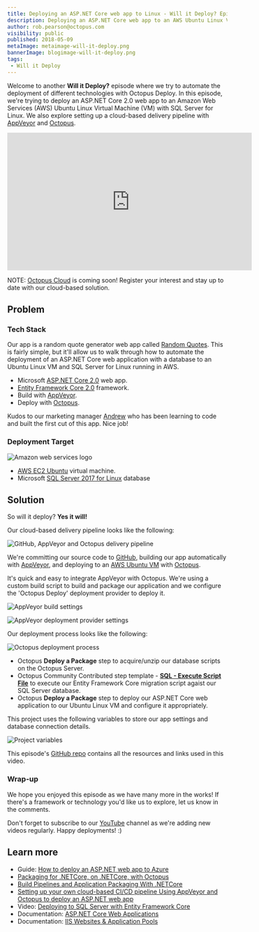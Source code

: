 ```yaml
---
title: Deploying an ASP.NET Core web app to Linux - Will it Deploy? Episode 7
description: Deploying an ASP.NET Core web app to an AWS Ubuntu Linux VM with SQL Server for Linux - Will it Deploy? Episode 7
author: rob.pearson@octopus.com
visibility: public
published: 2018-05-09
metaImage: metaimage-will-it-deploy.png
bannerImage: blogimage-will-it-deploy.png
tags:
 - Will it Deploy
---
```


Welcome to another **Will it Deploy?** episode where we try to automate the deployment of different technologies with Octopus Deploy. In this episode, we're trying to deploy an ASP.NET Core 2.0 web app to an Amazon Web Services (AWS) Ubuntu Linux Virtual Machine (VM) with SQL Server for Linux. We also explore setting up a cloud-based delivery pipeline with [AppVeyor](https://appveyor.com) and [Octopus](https://octopus.com/cloud).

<iframe width="560" height="315" src="https://www.youtube.com/embed/KhKnb58xOWk" frameborder="0" allow="autoplay; encrypted-media" allowfullscreen></iframe>

NOTE: [Octopus Cloud](https://octopus.com/cloud) is coming soon! Register your interest and stay up to date with our cloud-based solution.

## Problem

### Tech Stack

Our app is a random quote generator web app called [Random Quotes](https://github.com/OctopusSamples/WillItDeploy-Episode007). This is fairly simple, but it'll allow us to walk through how to automate the deployment of an ASP.NET Core web application with a database to an Ubuntu Linux VM and SQL Server for Linux running in AWS.

* Microsoft [ASP.NET Core 2.0](https://docs.microsoft.com/en-us/aspnet/core/) web app.
* [Entity Framework Core 2.0](https://docs.microsoft.com/en-us/ef/core/) framework.
* Build with [AppVeyor](https://appveyor.com).
* Deploy with [Octopus](https://octopus.com/cloud).

Kudos to our marketing manager [Andrew](https://twitter.com/andrewmaherbne) who has been learning to code and built the first cut of this app. Nice job!

### Deployment Target

![Amazon web services logo](aws-logo.png "width=200")

* [AWS EC2 Ubuntu](https://aws.amazon.com/marketplace/search/results?x=0&y=0&searchTerms=Ubuntu+Sql+Server+Linux) virtual machine.
* Microsoft [SQL Server 2017 for Linux](https://www.microsoft.com/en-au/sql-server/) database

## Solution

So will it deploy? **Yes it will!**

Our cloud-based delivery pipeline looks like the following:

![GitHub, AppVeyor and Octopus delivery pipeline](cloud-pipeline.png "width=750")

We're committing our source code to [GitHub](https://github.com/OctopusSamples/WillItDeploy-Episode007), building our app automatically with [AppVeyor](https://appveyor.com), and deploying to an [AWS Ubuntu VM](https://aws.amazon.com/marketplace/search/results?x=0&y=0&searchTerms=Ubuntu+Sql+Server+Linux) with [Octopus](https://octopus.com/cloud).

It's quick and easy to integrate AppVeyor with Octopus. We're using a custom build script to build and package our application and we configure the 'Octopus Deploy' deployment provider to deploy it.

![AppVeyor build settings](appveyor-package-webapp.png "width=500")

![AppVeyor deployment provider settings](appveyor-deployment-provider.png "width=500")

Our deployment process looks like the following:

![Octopus deployment process](deployment-process.png "width=500")

- Octopus **Deploy a Package** step to acquire/unzip our database scripts on the Octopus Server.
- Octopus Community Contributed step template -  **[SQL - Execute Script File](https://library.octopusdeploy.com/step-template/actiontemplate-sql-execute-script-file)** to execute our Entity Framework Core migration script agaist our SQL Server database. 
- Octopus **Deploy a Package** step to deploy our ASP.NET Core web application to our Ubuntu Linux VM and configure it appropriately.

This project uses the following variables to store our app settings and database connection details.

![Project variables](project-variables.png "width=500")

This episode's [GitHub repo](https://github.com/OctopusSamples/WillItDeploy-Episode007) contains all the resources and links used in this video.

### Wrap-up

We hope you enjoyed this episode as we have many more in the works! If there's a framework or technology you'd like us to explore, let us know in the comments.

Don't forget to subscribe to our [YouTube](https://youtube.com/octopusdeploy) channel as we're adding new videos regularly. Happy deployments! :)

## Learn more

* Guide: [How to deploy an ASP.NET web app to Azure](https://hubs.ly/H0gBQFS0)
* [Packaging for .NETCore, on .NETCore, with Octopus](https://hubs.ly/H0gBQFW0)
* [Build Pipelines and Application Packaging With .NETCore](https://hubs.ly/H0gBQG00)
* [Setting up your own cloud-based CI/CD pipeline Using AppVeyor and Octopus to deploy an ASP.NET web app](https://hubs.ly/H0gBSf60)
* Video: [Deploying to SQL Server with Entity Framework Core](https://hubs.ly/H0gBQG20)
* Documentation: [ASP.NET Core Web Applications](https://hubs.ly/H0gBQG40)
* Documentation: [IIS Websites & Application Pools](https://hubs.ly/H0gBQG80)